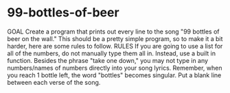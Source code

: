 # 99-bottles-of-beer
GOAL Create a program that prints out every line to the song "99 bottles of beer on the wall." This should be a pretty simple program, so to make it a bit harder, here are some rules to follow. RULES If you are going to use a list for all of the numbers, do not manually type them all in. Instead, use a built in function. Besides the phrase "take one down," you may not type in any numbers/names of numbers directly into your song lyrics. Remember, when you reach 1 bottle left, the word "bottles" becomes singular. Put a blank line between each verse of the song.

